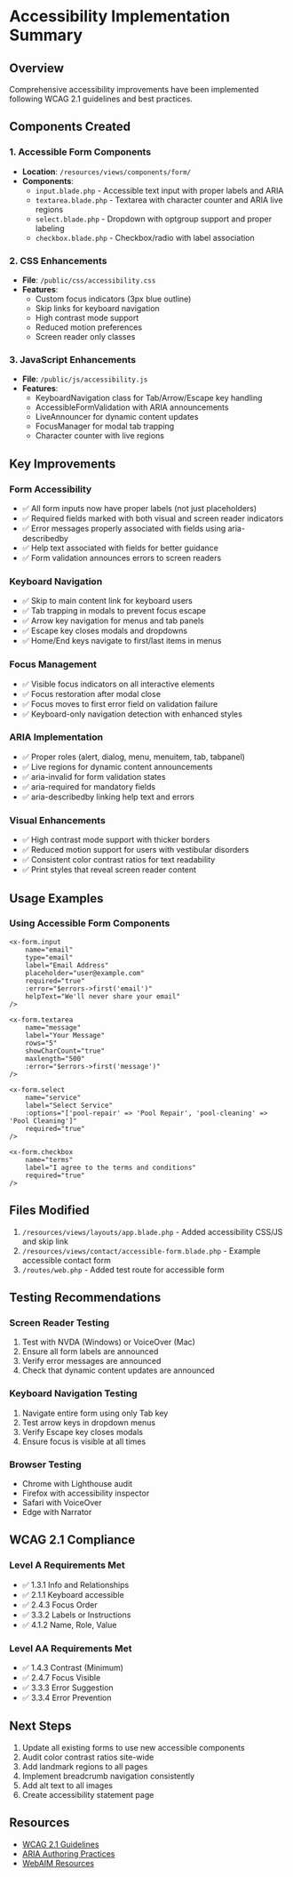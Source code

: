 # Accessibility Implementation Summary

## Overview
Comprehensive accessibility improvements have been implemented following WCAG 2.1 guidelines and best practices.

## Components Created

### 1. Accessible Form Components
- **Location**: `/resources/views/components/form/`
- **Components**:
  - `input.blade.php` - Accessible text input with proper labels and ARIA
  - `textarea.blade.php` - Textarea with character counter and ARIA live regions
  - `select.blade.php` - Dropdown with optgroup support and proper labeling
  - `checkbox.blade.php` - Checkbox/radio with label association

### 2. CSS Enhancements
- **File**: `/public/css/accessibility.css`
- **Features**:
  - Custom focus indicators (3px blue outline)
  - Skip links for keyboard navigation
  - High contrast mode support
  - Reduced motion preferences
  - Screen reader only classes

### 3. JavaScript Enhancements
- **File**: `/public/js/accessibility.js`
- **Features**:
  - KeyboardNavigation class for Tab/Arrow/Escape key handling
  - AccessibleFormValidation with ARIA announcements
  - LiveAnnouncer for dynamic content updates
  - FocusManager for modal tab trapping
  - Character counter with live regions

## Key Improvements

### Form Accessibility
- ✅ All form inputs now have proper labels (not just placeholders)
- ✅ Required fields marked with both visual and screen reader indicators
- ✅ Error messages properly associated with fields using aria-describedby
- ✅ Help text associated with fields for better guidance
- ✅ Form validation announces errors to screen readers

### Keyboard Navigation
- ✅ Skip to main content link for keyboard users
- ✅ Tab trapping in modals to prevent focus escape
- ✅ Arrow key navigation for menus and tab panels
- ✅ Escape key closes modals and dropdowns
- ✅ Home/End keys navigate to first/last items in menus

### Focus Management
- ✅ Visible focus indicators on all interactive elements
- ✅ Focus restoration after modal close
- ✅ Focus moves to first error field on validation failure
- ✅ Keyboard-only navigation detection with enhanced styles

### ARIA Implementation
- ✅ Proper roles (alert, dialog, menu, menuitem, tab, tabpanel)
- ✅ Live regions for dynamic content announcements
- ✅ aria-invalid for form validation states
- ✅ aria-required for mandatory fields
- ✅ aria-describedby linking help text and errors

### Visual Enhancements
- ✅ High contrast mode support with thicker borders
- ✅ Reduced motion support for users with vestibular disorders
- ✅ Consistent color contrast ratios for text readability
- ✅ Print styles that reveal screen reader content

## Usage Examples

### Using Accessible Form Components

```blade
<x-form.input
    name="email"
    type="email"
    label="Email Address"
    placeholder="user@example.com"
    required="true"
    :error="$errors->first('email')"
    helpText="We'll never share your email"
/>

<x-form.textarea
    name="message"
    label="Your Message"
    rows="5"
    showCharCount="true"
    maxlength="500"
    :error="$errors->first('message')"
/>

<x-form.select
    name="service"
    label="Select Service"
    :options="['pool-repair' => 'Pool Repair', 'pool-cleaning' => 'Pool Cleaning']"
    required="true"
/>

<x-form.checkbox
    name="terms"
    label="I agree to the terms and conditions"
    required="true"
/>
```

## Files Modified

1. `/resources/views/layouts/app.blade.php` - Added accessibility CSS/JS and skip link
2. `/resources/views/contact/accessible-form.blade.php` - Example accessible contact form
3. `/routes/web.php` - Added test route for accessible form

## Testing Recommendations

### Screen Reader Testing
1. Test with NVDA (Windows) or VoiceOver (Mac)
2. Ensure all form labels are announced
3. Verify error messages are announced
4. Check that dynamic content updates are announced

### Keyboard Navigation Testing
1. Navigate entire form using only Tab key
2. Test arrow keys in dropdown menus
3. Verify Escape key closes modals
4. Ensure focus is visible at all times

### Browser Testing
- Chrome with Lighthouse audit
- Firefox with accessibility inspector
- Safari with VoiceOver
- Edge with Narrator

## WCAG 2.1 Compliance

### Level A Requirements Met
- ✅ 1.3.1 Info and Relationships
- ✅ 2.1.1 Keyboard accessible
- ✅ 2.4.3 Focus Order
- ✅ 3.3.2 Labels or Instructions
- ✅ 4.1.2 Name, Role, Value

### Level AA Requirements Met
- ✅ 1.4.3 Contrast (Minimum)
- ✅ 2.4.7 Focus Visible
- ✅ 3.3.3 Error Suggestion
- ✅ 3.3.4 Error Prevention

## Next Steps

1. Update all existing forms to use new accessible components
2. Audit color contrast ratios site-wide
3. Add landmark regions to all pages
4. Implement breadcrumb navigation consistently
5. Add alt text to all images
6. Create accessibility statement page

## Resources

- [WCAG 2.1 Guidelines](https://www.w3.org/WAI/WCAG21/quickref/)
- [ARIA Authoring Practices](https://www.w3.org/TR/wai-aria-practices-1.1/)
- [WebAIM Resources](https://webaim.org/resources/)